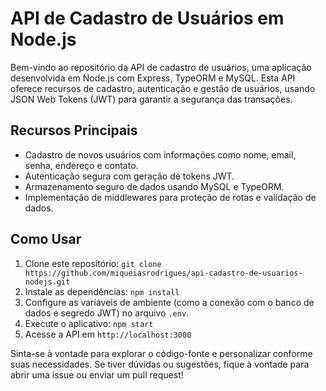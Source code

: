 # API de Cadastro de Usuários em Node.js

Bem-vindo ao repositório da API de cadastro de usuários, uma aplicação desenvolvida em Node.js com Express, TypeORM e MySQL. Esta API oferece recursos de cadastro, autenticação e gestão de usuários, usando JSON Web Tokens (JWT) para garantir a segurança das transações.

## Recursos Principais

- Cadastro de novos usuários com informações como nome, email, senha, endereço e contato.
- Autenticação segura com geração de tokens JWT.
- Armazenamento seguro de dados usando MySQL e TypeORM.
- Implementação de middlewares para proteção de rotas e validação de dados.

## Como Usar

1. Clone este repositório: `git clone https://github.com/miqueiasrodrigues/api-cadastro-de-usuarios-nodejs.git`
2. Instale as dependências: `npm install`
3. Configure as variáveis de ambiente (como a conexão com o banco de dados e segredo JWT) no arquivo `.env`.
4. Execute o aplicativo: `npm start`
5. Acesse a API em `http://localhost:3000`

Sinta-se à vontade para explorar o código-fonte e personalizar conforme suas necessidades. Se tiver dúvidas ou sugestões, fique à vontade para abrir uma issue ou enviar um pull request!


